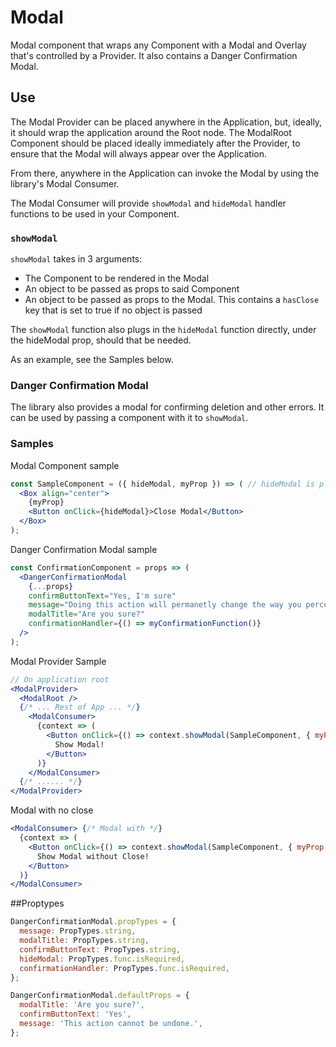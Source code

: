 # Modal
Modal component that wraps any Component with a Modal and Overlay that's controlled by a Provider.
It also contains a Danger Confirmation Modal.



## Use

The Modal Provider can be placed anywhere in the Application, but, ideally, it should wrap the application around the Root node.
The ModalRoot Component should be placed ideally immediately after the Provider, to ensure that the Modal will always appear over the Application.

From there, anywhere in the Application can invoke the Modal by using the library's Modal Consumer.

The Modal Consumer will provide ```showModal``` and ```hideModal``` handler functions to be used in your Component.

### ```showModal```

```showModal``` takes in 3 arguments: 
- The Component to be rendered in the Modal
- An object to be passed as props to said Component
- An object to be passed as props to the Modal. This contains a ```hasClose``` key that is set to true if no object is passed

The ```showModal``` function also plugs in the ```hideModal``` function directly, under the hideModal prop, should that be needed.


As an example, see the Samples below.

### Danger Confirmation Modal

The library also provides a modal for confirming deletion and other errors. It can be used by passing a component with it to ```showModal```.

### Samples
Modal Component sample

```jsx
const SampleComponent = ({ hideModal, myProp }) => ( // hideModal is plugged in automatically
  <Box align="center">
    {myProp}
    <Button onClick={hideModal}>Close Modal</Button>
  </Box>
);
```

Danger Confirmation Modal sample

```jsx
const ConfirmationComponent = props => (
  <DangerConfirmationModal
    {...props}
    confirmButtonText="Yes, I'm sure"
    message="Doing this action will permanetly change the way you perceive the universe around you."
    modalTitle="Are you sure?"
    confirmationHandler={() => myConfirmationFunction()}
  />
);
```

Modal Provider Sample

```jsx　
// On application root
<ModalProvider>
  <ModalRoot />
  {/* ... Rest of App ... */}
    <ModalConsumer>
      {context => (
        <Button onClick={() => context.showModal(SampleComponent, { myProp: 'hello' })}>
          Show Modal!
        </Button>
      )}
    </ModalConsumer>
  {/* ...... */}
</ModalProvider>
```

Modal with no close

```jsx
<ModalConsumer> {/* Modal with */}
  {context => (
    <Button onClick={() => context.showModal(SampleComponent, { myProp: 'hello' }, { hasClose: false })}>
      Show Modal without Close!
    </Button>
  )}
</ModalConsumer>
```

##Proptypes
```jsx
DangerConfirmationModal.propTypes = {
  message: PropTypes.string,
  modalTitle: PropTypes.string,
  confirmButtonText: PropTypes.string,
  hideModal: PropTypes.func.isRequired,
  confirmationHandler: PropTypes.func.isRequired,
};

DangerConfirmationModal.defaultProps = {
  modalTitle: 'Are you sure?',
  confirmButtonText: 'Yes',
  message: 'This action cannot be undone.',
};
```
